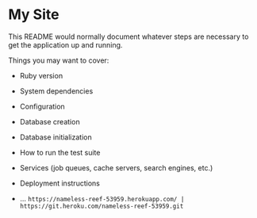# My Site

This README would normally document whatever steps are necessary to get the
application up and running.

Things you may want to cover:

* Ruby version

* System dependencies

* Configuration

* Database creation

* Database initialization

* How to run the test suite

* Services (job queues, cache servers, search engines, etc.)

* Deployment instructions

* ...
```https://nameless-reef-53959.herokuapp.com/ | https://git.heroku.com/nameless-reef-53959.git```
